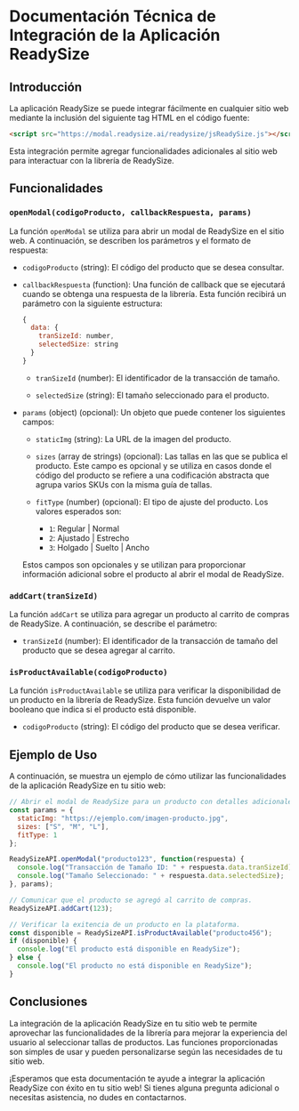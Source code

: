 # Documentación Técnica de Integración de la Aplicación ReadySize

## Introducción

La aplicación ReadySize se puede integrar fácilmente en cualquier sitio web mediante la inclusión del siguiente tag HTML en el código fuente:

```html
<script src="https://modal.readysize.ai/readysize/jsReadySize.js"></script>
```

Esta integración permite agregar funcionalidades adicionales al sitio web para interactuar con la librería de ReadySize.

## Funcionalidades

### `openModal(codigoProducto, callbackRespuesta, params)`

La función `openModal` se utiliza para abrir un modal de ReadySize en el sitio web. A continuación, se describen los parámetros y el formato de respuesta:

- `codigoProducto` (string): El código del producto que se desea consultar.

- `callbackRespuesta` (function): Una función de callback que se ejecutará cuando se obtenga una respuesta de la librería. Esta función recibirá un parámetro con la siguiente estructura:

  ```javascript
  {
    data: {
      tranSizeId: number,
      selectedSize: string
    }
  }
  ```

  - `tranSizeId` (number): El identificador de la transacción de tamaño.

  - `selectedSize` (string): El tamaño seleccionado para el producto.

- `params` (object) (opcional): Un objeto que puede contener los siguientes campos:

  - `staticImg` (string): La URL de la imagen del producto.

  - `sizes` (array de strings) (opcional): Las tallas en las que se publica el producto. Este campo es opcional y se utiliza en casos donde el código del producto se refiere a una codificación abstracta que agrupa varios SKUs con la misma guía de tallas.

  - `fitType` (number) (opcional): El tipo de ajuste del producto. Los valores esperados son:

    - `1`: Regular | Normal
    - `2`: Ajustado | Estrecho
    - `3`: Holgado | Suelto | Ancho

  Estos campos son opcionales y se utilizan para proporcionar información adicional sobre el producto al abrir el modal de ReadySize.

### `addCart(tranSizeId)`

La función `addCart` se utiliza para agregar un producto al carrito de compras de ReadySize. A continuación, se describe el parámetro:

- `tranSizeId` (number): El identificador de la transacción de tamaño del producto que se desea agregar al carrito.

### `isProductAvailable(codigoProducto)`

La función `isProductAvailable` se utiliza para verificar la disponibilidad de un producto en la librería de ReadySize. Esta función devuelve un valor booleano que indica si el producto está disponible.

- `codigoProducto` (string): El código del producto que se desea verificar.

## Ejemplo de Uso

A continuación, se muestra un ejemplo de cómo utilizar las funcionalidades de la aplicación ReadySize en tu sitio web:

```javascript
// Abrir el modal de ReadySize para un producto con detalles adicionales
const params = {
  staticImg: "https://ejemplo.com/imagen-producto.jpg",
  sizes: ["S", "M", "L"],
  fitType: 1
};

ReadySizeAPI.openModal("producto123", function(respuesta) {
  console.log("Transacción de Tamaño ID: " + respuesta.data.tranSizeId);
  console.log("Tamaño Seleccionado: " + respuesta.data.selectedSize);
}, params);

// Comunicar que el producto se agregó al carrito de compras.
ReadySizeAPI.addCart(123);

// Verificar la exitencia de un producto en la plataforma.
const disponible = ReadySizeAPI.isProductAvailable("producto456");
if (disponible) {
  console.log("El producto está disponible en ReadySize");
} else {
  console.log("El producto no está disponible en ReadySize");
}
```

## Conclusiones

La integración de la aplicación ReadySize en tu sitio web te permite aprovechar las funcionalidades de la librería para mejorar la experiencia del usuario al seleccionar tallas de productos. Las funciones proporcionadas son simples de usar y pueden personalizarse según las necesidades de tu sitio web.

¡Esperamos que esta documentación te ayude a integrar la aplicación ReadySize con éxito en tu sitio web! Si tienes alguna pregunta adicional o necesitas asistencia, no dudes en contactarnos.
  
